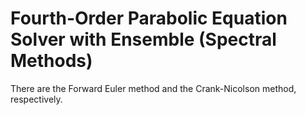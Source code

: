 # Fourth-Order Parabolic Equation Solver with Ensemble (Spectral Methods)


There are the Forward Euler method and the Crank-Nicolson method, respectively.

